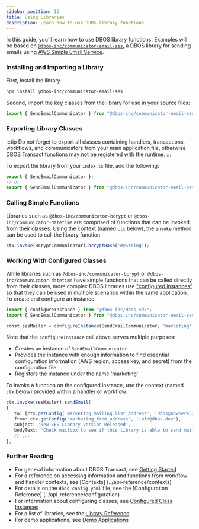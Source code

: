 ```yaml
---
sidebar_position: 16
title: Using Libraries
description: Learn how to use DBOS library functions
---
```


In this guide, you'll learn how to use DBOS library functions.  Examples will be based on [`@dbos-inc/communicator-email-ses`](https://www.npmjs.com/package/@dbos-inc/communicator-email-ses), a DBOS library for sending emails using [AWS Simple Email Service](https://aws.amazon.com/ses/).

### Installing and Importing a Library

First, install the library.
```bash
npm install @dbos-inc/communicator-email-ses
```

Second, import the key classes from the library for use in your source files:
```typescript
import { SendEmailCommunicator } from "@dbos-inc/communicator-email-ses";
```

### Exporting Library Classes
:::tip
Do not forget to export all classes containing handlers, transactions, workflows, and communicators from your main application file, otherwise DBOS Transact functions may not be registered with the runtime.
:::

To export the library from your `index.ts` file, add the following:
```typescript title="index.ts"
export { SendEmailCommunicator };
// or
export { SendEmailCommunicator } from "@dbos-inc/communicator-email-ses";
```

### Calling Simple Functions
Libraries such as `@dbos-inc/communicator-bcrypt` or `@dbos-inc/communicator-datetime` are comprised of functions that can be invoked from their classes.  Using the context (named `ctx` below), the `invoke` method can be used to call the library function:
```typescript
ctx.invoke(BcryptCommunicator).bcryptHash('myString');
```

### Working With Configured Classes
While libraries such as `@dbos-inc/communicator-bcrypt` or `@dbos-inc/communicator-datetime` have simple functions that can be called directly from their classes, more complex DBOS libraries use ["configured instances"](./configured-instances) so that they can be used in multiple scenarios within the same application.  To create and configure an instance:

```typescript
import { configureInstance } from "@dbos-inc/dbos-sdk";
import { SendEmailCommunicator } from "@dbos-inc/communicator-email-ses";

const sesMailer = configureInstance(SendEmailCommunicator, 'marketing', {awscfgname: 'marketing_email_aws_config'});
```

Note that the `configureInstance` call above serves multiple purposes:
* Creates an instance of `SendEmailCommunicator`
* Provides the instance with enough information to find essential configuration information (AWS region, access key, and secret) from the configuration file
* Registers the instance under the name 'marketing'

To invoke a function on the configured instance, use the context (named `ctx` below) provided within a handler or workflow:
```typescript
ctx.invoke(sesMailer).sendEmail(
{
   to: [ctx.getConfig('marketing_mailing_list_address', 'dbos@nowhere.dev')],
   from: ctx.getConfig('marketing_from_address', 'info@dbos.dev'),
   subject: 'New SES Library Version Released',
   bodyText: 'Check mailbox to see if this library is able to send mail about itself.',
   // ...
},
```

### Further Reading
* For general information about DBOS Transact, see [Getting Started](../getting-started/quickstart)
* For a reference on accessing information and functions from workflow and handler contexts, see [Contexts] (../api-reference/contexts)
* For details on the `dbos-config.yaml` file, see the [Configuration Reference] (../api-reference/configuration)
* For information about configuring classes, see [Configured Class Instances](../tutorials/configured-instances)
* For a list of libraries, see the [Library Reference](../api-reference/communicatorlib)
* For demo applications, see [Demo Applications](../tutorials/demo-apps)
